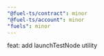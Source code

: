```yaml
---
"@fuel-ts/contract": minor
"@fuel-ts/account": minor
"fuels": minor
---
```


feat: add launchTestNode utility
